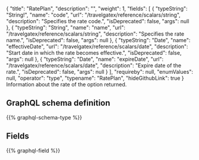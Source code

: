 {
  "title": "RatePlan",
  "description": "",
  "weight": 1,
  "fields": [
    {
      "typeString": "String!",
      "name": "code",
      "url": "/travelgatex/reference/scalars/string",
      "description": "Specifies the rate code.",
      "isDeprecated": false,
      "args": null
    },
    {
      "typeString": "String",
      "name": "name",
      "url": "/travelgatex/reference/scalars/string",
      "description": "Specifies the rate name.",
      "isDeprecated": false,
      "args": null
    },
    {
      "typeString": "Date",
      "name": "effectiveDate",
      "url": "/travelgatex/reference/scalars/date",
      "description": "Start date in which the rate becomes effective.",
      "isDeprecated": false,
      "args": null
    },
    {
      "typeString": "Date",
      "name": "expireDate",
      "url": "/travelgatex/reference/scalars/date",
      "description": "Expire date of the rate.",
      "isDeprecated": false,
      "args": null
    }
  ],
  "requireby": null,
  "enumValues": null,
  "operator": "type",
  "typename": "RatePlan",
  "hideGithubLink": true
}
Information about the rate of the option returned.
## GraphQL schema definition

{{% graphql-schema-type %}}

## Fields

{{% graphql-field %}}
